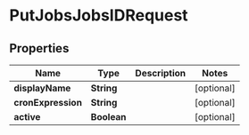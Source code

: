
# PutJobsJobsIDRequest

## Properties
Name | Type | Description | Notes
------------ | ------------- | ------------- | -------------
**displayName** | **String** |  |  [optional]
**cronExpression** | **String** |  |  [optional]
**active** | **Boolean** |  |  [optional]



